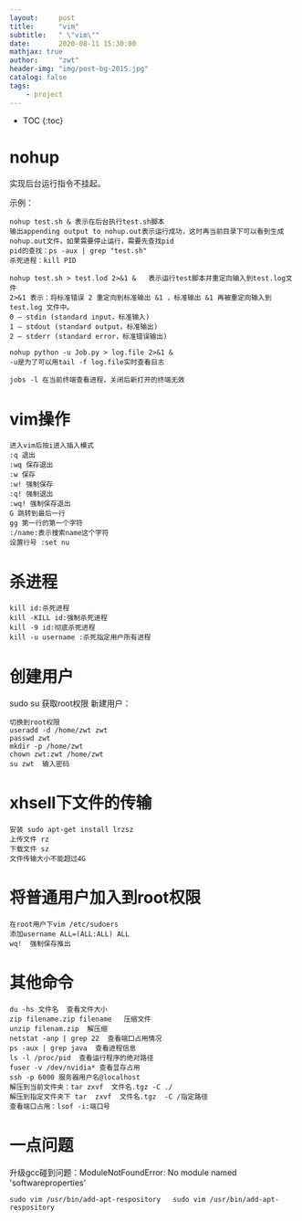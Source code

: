 ```yaml
---
layout:     post
title:      "vim"
subtitle:   " \"vim\""
date:       2020-08-11 15:30:00 
mathjax: true
author:     "zwt"
header-img: "img/post-bg-2015.jpg"
catalog: false
tags:
    - project
---
```

* TOC
{:toc}

# nohup

实现后台运行指令不挂起。

示例：
```
nohup test.sh & 表示在后台执行test.sh脚本
输出appending output to nohup.out表示运行成功，这时再当前目录下可以看到生成nohup.out文件。如果需要停止运行，需要先查找pid
pid的查找：ps -aux | grep "test.sh"
杀死进程：kill PID

nohup test.sh > test.lod 2>&1 &   表示运行test脚本并重定向输入到test.log文件
2>&1 表示：将标准错误 2 重定向到标准输出 &1 ，标准输出 &1 再被重定向输入到 test.log 文件中。
0 – stdin (standard input，标准输入)
1 – stdout (standard output，标准输出)
2 – stderr (standard error，标准错误输出)

nohup python -u Job.py > log.file 2>&1 &
-u是为了可以用tail -f log.file实时查看日志

jobs -l 在当前终端查看进程，关闭后新打开的终端无效
```


# vim操作
```
进入vim后按i进入插入模式
:q 退出
:wq 保存退出
:w 保存
:w! 强制保存
:q! 强制退出
:wq! 强制保存退出
G 跳转到最后一行
gg 第一行的第一个字符
:/name:表示搜索name这个字符
设置行号 :set nu
```

# 杀进程

```
kill id:杀死进程
kill -KILL id:强制杀死进程
kill -9 id:彻底杀死进程
kill -u username :杀死指定用户所有进程
```

# 创建用户

sudo su 获取root权限
新建用户：
```
切换到root权限
useradd -d /home/zwt zwt
passwd zwt
mkdir -p /home/zwt
chown zwt:zwt /home/zwt
su zwt  输入密码
```

# xhsell下文件的传输
```
安装 sudo apt-get install lrzsz
上传文件 rz
下载文件 sz
文件传输大小不能超过4G
```

# 将普通用户加入到root权限
```
在root用户下vim /etc/sudoers
添加username ALL=(ALL:ALL) ALL
wq!  强制保存推出
```
# 其他命令

```
du -hs 文件名  查看文件大小
zip filename.zip filename   压缩文件
unzip filenam.zip  解压缩
netstat -anp | grep 22  查看端口占用情况
ps -aux | grep java  查看进程信息
ls -l /proc/pid  查看运行程序的绝对路径
fuser -v /dev/nvidia* 查看显存占用
ssh -p 6000 服务器用户名@localhost
解压到当前文件夹：tar zxvf  文件名.tgz -C ./ 
解压到指定文件夹下 tar  zxvf  文件名.tgz  -C /指定路径 
查看端口占用：lsof -i:端口号
```

# 一点问题

升级gcc碰到问题：ModuleNotFoundError: No module named 'softwareproperties'
```
sudo vim /usr/bin/add-apt-respository   sudo vim /usr/bin/add-apt-respository
```